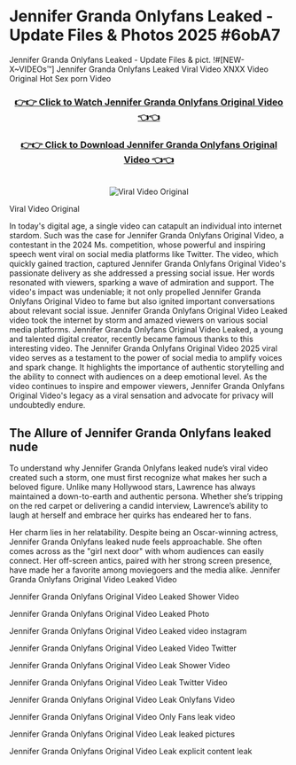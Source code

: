 # Jennifer Granda Onlyfans Leaked - Update Files & Photos 2025 #6obA7

Jennifer Granda Onlyfans Leaked - Update Files & pict. !#[NEW-X~VIDEOs™] Jennifer Granda Onlyfans Leaked Viral Video XNXX Video Original Hot Sex porn Video
<br>
<div align="center">
<h3><a href="https://links2leaks.com?utm_source=jennifergranda&utm_medium=gitlong" rel="nofollow">👉👉 Click to Watch Jennifer Granda Onlyfans Original Video 👈👈</a></h3>
<h3><a href="https://links2leaks.com?utm_source=jennifergranda&utm_medium=gitlong" rel="nofollow">👉👉 Click to Download Jennifer Granda Onlyfans Original Video 👈👈</a></h3>
<br>
<a href="https://links2leaks.com?utm_source=jennifergranda&utm_medium=gitlong" rel="nofollow"><img src="https://i.ibb.co/Gkj2r4b/banner.png" alt="Viral Video Original" style="max-width: 100%; display: inline-block;" data-target="animated-image.originalImage"></a>
</div>

Viral Video Original

In today's digital age, a single video can catapult an individual into internet stardom. Such was the case for Jennifer Granda Onlyfans Original Video, a contestant in the 2024 Ms. competition, whose powerful and inspiring speech went viral on social media platforms like Twitter.
The video, which quickly gained traction, captured Jennifer Granda Onlyfans Original Video's passionate delivery as she addressed a pressing social issue. Her words resonated with viewers, sparking a wave of admiration and support. The video's impact was undeniable; it not only propelled Jennifer Granda Onlyfans Original Video to fame but also ignited important conversations about relevant social issue.
Jennifer Granda Onlyfans Original Video Leaked video took the internet by storm and amazed viewers on various social media platforms. Jennifer Granda Onlyfans Original Video Leaked, a young and talented digital creator, recently became famous thanks to this interesting video.
The Jennifer Granda Onlyfans Original Video 2025 viral video serves as a testament to the power of social media to amplify voices and spark change. It highlights the importance of authentic storytelling and the ability to connect with audiences on a deep emotional level. As the video continues to inspire and empower viewers, Jennifer Granda Onlyfans Original Video's legacy as a viral sensation and advocate for privacy will undoubtedly endure.

<h2>The Allure of Jennifer Granda Onlyfans leaked nude</h2>


To understand why Jennifer Granda Onlyfans leaked nude’s viral video created such a storm, one must first recognize what makes her such a beloved figure. Unlike many Hollywood stars, Lawrence has always maintained a down-to-earth and authentic persona. Whether she’s tripping on the red carpet or delivering a candid interview, Lawrence’s ability to laugh at herself and embrace her quirks has endeared her to fans.

Her charm lies in her relatability. Despite being an Oscar-winning actress, Jennifer Granda Onlyfans leaked nude feels approachable. She often comes across as the "girl next door" with whom audiences can easily connect. Her off-screen antics, paired with her strong screen presence, have made her a favorite among moviegoers and the media alike.
Jennifer Granda Onlyfans Original Video Leaked Video

Jennifer Granda Onlyfans Original Video Leaked Shower Video

Jennifer Granda Onlyfans Original Video Leaked Photo

Jennifer Granda Onlyfans Original Video Leaked video instagram

Jennifer Granda Onlyfans Original Video Leaked Video Twitter

Jennifer Granda Onlyfans Original Video Leak Shower Video

Jennifer Granda Onlyfans Original Video Leak Twitter Video

Jennifer Granda Onlyfans Original Video Leak Onlyfans Video

Jennifer Granda Onlyfans Original Video Only Fans leak video

Jennifer Granda Onlyfans Original Video Leak leaked pictures

Jennifer Granda Onlyfans Original Video Leak explicit content leak